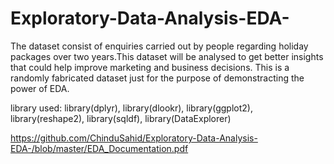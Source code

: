 # Exploratory-Data-Analysis-EDA-

The dataset consist of enquiries carried out by people regarding holiday packages over two years.This dataset will be analysed to get better insights that could help improve marketing and business decisions. This is a randomly fabricated dataset just for the purpose of demonstracting the power of EDA.

library used:
library(dplyr),
library(dlookr),
library(ggplot2),
library(reshape2),
library(sqldf),
library(DataExplorer)

https://github.com/ChinduSahid/Exploratory-Data-Analysis-EDA-/blob/master/EDA_Documentation.pdf
